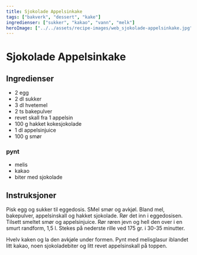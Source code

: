 ```yaml
---
title: Sjokolade Appelsinkake
tags: ["bakverk", "dessert", "kake"]
ingredienser: ["sukker", "kakao", "vann", "melk"]
heroImage: ["../../assets/recipe-images/web_sjokolade-appelsinkake.jpg"]
---
```


# Sjokolade Appelsinkake

## Ingredienser

- 2 egg
- 2 dl sukker
- 3 dl hvetemel
- 2 ts bakepulver
- revet skall fra 1 appelsin
- 100 g hakket kokesjokolade
- 1 dl appelsinjuice
- 100 g smør

### pynt

- melis
- kakao
- biter med sjokolade

## Instruksjoner

Pisk egg og sukker til eggedosis. SMel smør og avkjøl. Bland mel, bakepulver, appelsinskall og hakket sjokolade. Rør det inn i eggedosisen. Tilsett smeltet smør og appelsinjuice. Rør røren jevn og hell den over i en smurt randform, 1,5 l. Stekes på nederste rille ved 175 gr. i 30-35 minutter.

Hvelv kaken og la den avkjøle under formen. Pynt med melisglasur iblandet litt kakao, noen sjokoladebiter og litt revet appelsinskall på toppen.
